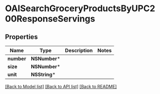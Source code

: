 # OAISearchGroceryProductsByUPC200ResponseServings

## Properties
Name | Type | Description | Notes
------------ | ------------- | ------------- | -------------
**number** | **NSNumber*** |  | 
**size** | **NSNumber*** |  | 
**unit** | **NSString*** |  | 

[[Back to Model list]](../README.md#documentation-for-models) [[Back to API list]](../README.md#documentation-for-api-endpoints) [[Back to README]](../README.md)


